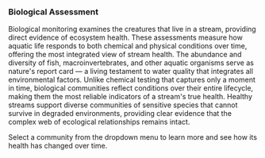 ### Biological Assessment

Biological monitoring examines the creatures that live in a stream, providing direct evidence of ecosystem health. These assessments measure how aquatic life responds to both chemical and physical conditions over time, offering the most integrated view of stream health. The abundance and diversity of fish, macroinvertebrates, and other aquatic organisms serve as nature's report card — a living testament to water quality that integrates all environmental factors. Unlike chemical testing that captures only a moment in time, biological communities reflect conditions over their entire lifecycle, making them the most reliable indicators of a stream's true health. Healthy streams support diverse communities of sensitive species that cannot survive in degraded environments, providing clear evidence that the complex web of ecological relationships remains intact. 

Select a community from the dropdown menu to learn more and see how its health has changed over time.
